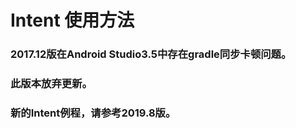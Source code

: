 # Intent 使用方法
### 2017.12版在Android Studio3.5中存在gradle同步卡顿问题。
### 此版本放弃更新。
### 新的Intent例程，请参考2019.8版。
